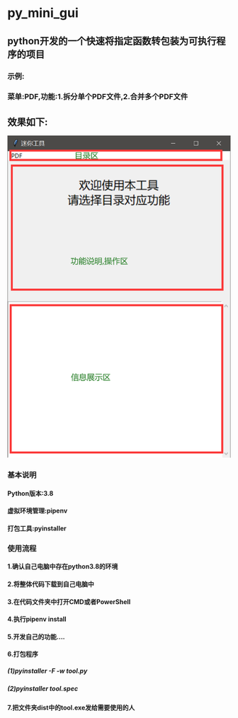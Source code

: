 # py_mini_gui

## python开发的一个快速将指定函数转包装为可执行程序的项目

### 示例:

### 菜单:PDF,功能:1.拆分单个PDF文件,2.合并多个PDF文件

## 效果如下:

![image](示例图片.png)

### 基本说明

#### Python版本:3.8

#### 虚拟环境管理:pipenv

#### 打包工具:pyinstaller

### 使用流程

#### 1.确认自己电脑中存在python3.8的环境

#### 2.将整体代码下载到自己电脑中

#### 3.在代码文件夹中打开CMD或者PowerShell

#### 4.执行pipenv install

#### 5.开发自己的功能....

#### 6.打包程序

##### (1)pyinstaller -F -w tool.py

##### (2)pyinstaller tool.spec

#### 7.把文件夹dist中的tool.exe发给需要使用的人
